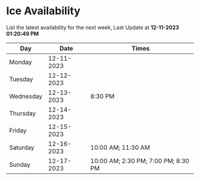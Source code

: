 # Ice Availability

List the latest availability for the next week, Last Update at **12-11-2023 01:20:49 PM**

| Day         | Date        | Times       |
| ----------- | ----------- | ----------- |
|Monday|12-11-2023||
|Tuesday|12-12-2023||
|Wednesday|12-13-2023|8:30 PM|
|Thursday|12-14-2023||
|Friday|12-15-2023||
|Saturday|12-16-2023|10:00 AM; 11:30 AM|
|Sunday|12-17-2023|10:00 AM; 2:30 PM; 7:00 PM; 8:30 PM|
